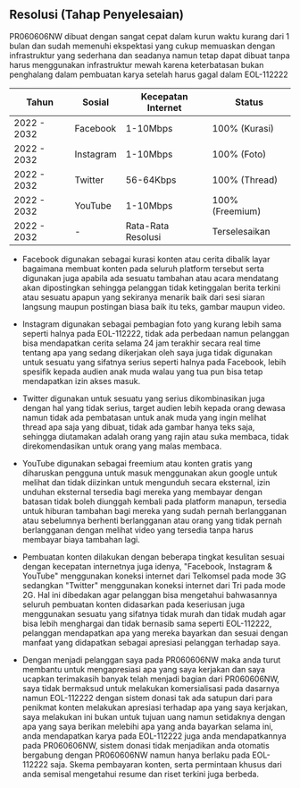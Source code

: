 ## Resolusi (Tahap Penyelesaian)

PR060606NW dibuat dengan sangat cepat dalam kurun waktu kurang dari 1 bulan dan sudah memenuhi ekspektasi yang cukup memuaskan dengan infrastruktur yang sederhana dan seadanya namun tetap dapat dibuat tanpa harus menggunakan infrastruktur mewah karena keterbatasan bukan penghalang dalam pembuatan karya setelah harus gagal dalam EOL-112222


Tahun       | Sosial          | Kecepatan Internet  | Status
------------|-----------------|---------------------|-----------------
2022 - 2032 | Facebook        | 1-10Mbps            | 100% (Kurasi)
2022 - 2032 | Instagram       | 1-10Mbps            | 100% (Foto)
2022 - 2032 | Twitter         | 56-64Kbps           | 100% (Thread)
2022 - 2032 | YouTube         | 1-10Mbps            | 100% (Freemium)
2022 - 2032 | -               | Rata-Rata Resolusi  | Terselesaikan

* Facebook digunakan sebagai kurasi konten atau cerita dibalik layar bagaimana membuat konten pada seluruh platform tersebut serta digunakan juga apabila ada sesuatu tambahan atau acara mendatang akan dipostingkan sehingga pelanggan tidak ketinggalan berita terkini atau sesuatu apapun yang sekiranya menarik baik dari sesi siaran langsung maupun postingan biasa baik itu teks, gambar maupun video.

* Instagram digunakan sebagai pembagian foto yang kurang lebih sama seperti halnya pada EOL-112222, tidak ada perbedaan namun pelanggan bisa mendapatkan cerita selama 24 jam terakhir secara real time tentang apa yang sedang dikerjakan oleh saya juga tidak digunakan untuk sesuatu yang sifatnya serius seperti halnya pada Facebook, lebih spesifik kepada audien anak muda walau yang tua pun bisa tetap mendapatkan izin akses masuk.

* Twitter digunakan untuk sesuatu yang serius dikombinasikan juga dengan hal yang tidak serius, target audien lebih kepada orang dewasa namun tidak ada pembatasan untuk anak muda yang ingin melihat thread apa saja yang dibuat, tidak ada gambar hanya teks saja, sehingga diutamakan adalah orang yang rajin atau suka membaca, tidak direkomendasikan untuk orang yang malas membaca.

* YouTube digunakan sebagai freemium atau konten gratis yang diharuskan pengguna untuk masuk menggunakan akun google untuk melihat dan tidak diizinkan untuk mengunduh secara eksternal, izin unduhan eksternal tersedia bagi mereka yang membayar dengan batasan tidak boleh diunggah kembali pada platform manapun, tersedia untuk hiburan tambahan bagi mereka yang sudah pernah berlangganan atau sebelumnya berhenti berlangganan atau orang yang tidak pernah berlangganan dengan melihat video yang tersedia tanpa harus membayar biaya tambahan lagi.

* Pembuatan konten dilakukan dengan beberapa tingkat kesulitan sesuai dengan kecepatan internetnya juga idenya, "Facebook, Instagram & YouTube" menggunakan koneksi internet dari Telkomsel pada mode 3G sedangkan "Twitter" menggunakan koneksi internet dari Tri pada mode 2G. Hal ini dibedakan agar pelanggan bisa mengetahui bahwasannya seluruh pembuatan konten didasarkan pada keseriusan juga menggunakan sesuatu yang sifatnya tidak murah dan tidak mudah agar bisa lebih menghargai dan tidak bernasib sama seperti EOL-112222, pelanggan mendapatkan apa yang mereka bayarkan dan sesuai dengan manfaat yang didapatkan sebagai apresiasi pelanggan terhadap saya.

* Dengan menjadi pelanggan saya pada PR060606NW maka anda turut membantu untuk mengapresiasi apa yang saya kerjakan dan saya ucapkan terimakasih banyak telah menjadi bagian dari PR060606NW, saya tidak bermaksud untuk melakukan komersialisasi pada dasarnya namun EOL-112222 dengan sistem donasi tak ada satupun dari para penikmat konten melakukan apresiasi terhadap apa yang saya kerjakan, saya melakukan ini bukan untuk tujuan uang namun setidaknya dengan apa yang saya berikan melebihi apa yang anda bayarkan selama ini, anda mendapatkan karya pada EOL-112222 juga anda mendapatkannya pada PR060606NW, sistem donasi tidak menjadikan anda otomatis bergabung dengan PR060606NW namun hanya berlaku pada EOL-112222 saja. Skema pembayaran konten, serta permintaan khusus dari anda semisal mengetahui resume dan riset terkini juga berbeda.
